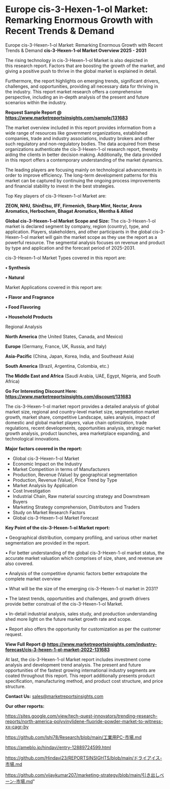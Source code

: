 # Europe cis-3-Hexen-1-ol Market: Remarking Enormous Growth with Recent Trends & Demand
 Europe cis-3-Hexen-1-ol Market: Remarking Enormous Growth with Recent Trends & Demand
<Strong> cis-3-Hexen-1-ol Market Overview 2025 - 2031</strong>

The rising technology in cis-3-Hexen-1-ol Market is also depicted in this research report. Factors that are boosting the growth of the market, and giving a positive push to thrive in the global market is explained in detail.

Furthermore, the report highlights on emerging trends, significant drivers, challenges, and opportunities, providing all necessary data for thriving in the industry. This report market research offers a comprehensive perspective, including an in-depth analysis of the present and future scenarios within the industry.

<strong>Request Sample Report @ <a href=https://www.marketreportsinsights.com/sample/131683>https://www.marketreportsinsights.com/sample/131683</a></strong>

The market overview included in this report provides information from a wide range of resources like government organizations, established companies, trade and industry associations, industry brokers and other such regulatory and non-regulatory bodies. The data acquired from these organizations authenticate the cis-3-Hexen-1-ol research report, thereby aiding the clients in better decision making. Additionally, the data provided in this report offers a contemporary understanding of the market dynamics.

The leading players are focusing mainly on technological advancements in order to improve efficiency. The long-term development patterns for this market can be captured by continuing the ongoing process improvements and financial stability to invest in the best strategies.

Top Key players of cis-3-Hexen-1-ol Market are:

<strong>ZEON, NHU, ShinEtsu, IFF, Firmenich, Sharp Mint, Nectar, Arora Aromatics, Herbochem, Bhagat Aromatics, Mentha & Allied</strong>

<strong><b>Global cis-3-Hexen-1-ol Market Scope and Size:</b></strong>
The cis-3-Hexen-1-ol market is declared segment by company, region (country), type, and application. Players, stakeholders, and other participants in the global cis-3-Hexen-1-ol market will gain the market scope as they use the report as a powerful resource. The segmental analysis focuses on revenue and product by type and application and the forecast period of 2025-2031.

cis-3-Hexen-1-ol Market Types covered in this report are:

<strong>• Synthesis

• Natural</strong>

Market Applications covered in this report are:

<strong>• Flavor and Fragrance

• Food Flavoring

• Household Products</strong> 

Regional Analysis

<strong>North America</strong> (the United States, Canada, and Mexico)

<strong>Europe</strong> (Germany, France, UK, Russia, and Italy)

<strong>Asia-Pacific</strong> (China, Japan, Korea, India, and Southeast Asia)

<strong>South America</strong> (Brazil, Argentina, Colombia, etc.)

<strong>The Middle East and Africa</strong> (Saudi Arabia, UAE, Egypt, Nigeria, and South Africa)

<strong>Go For Interesting Discount Here: <a href=https://www.marketreportsinsights.com/discount/131683>https://www.marketreportsinsights.com/discount/131683</a></strong>

The cis-3-Hexen-1-ol market report provides a detailed analysis of global market size, regional and country-level market size, segmentation market growth, market share, competitive Landscape, sales analysis, impact of domestic and global market players, value chain optimization, trade regulations, recent developments, opportunities analysis, strategic market growth analysis, product launches, area marketplace expanding, and technological innovations.

<strong><b>Major factors covered in the report:</b></strong>
<ul>
  <li>Global cis-3-Hexen-1-ol Market </li>
  <li>Economic Impact on the Industry</li>
  <li>Market Competition in terms of Manufacturers</li>
  <li>Production, Revenue (Value) by geographical segmentation</li>
  <li>Production, Revenue (Value), Price Trend by Type</li>
  <li>Market Analysis by Application</li>
  <li>Cost Investigation</li>
  <li>Industrial Chain, Raw material sourcing strategy and Downstream Buyers</li>
  <li>Marketing Strategy comprehension, Distributors and Traders</li>
  <li>Study on Market Research Factors</li>
  <li>Global cis-3-Hexen-1-ol Market Forecast</li>
</ul>

<strong><b>Key Point of the cis-3-Hexen-1-ol Market report:</b></strong>

• Geographical distribution, company profiling, and various other market segmentation are provided in the report.

• For better understanding of the global cis-3-Hexen-1-ol market status, the accurate market valuation which comprises of size, share, and revenue are also covered.

• Analysis of the competitive dynamic factors better extrapolate the complete market overview

• What will be the size of the emerging cis-3-Hexen-1-ol market in 2031?

• The latest trends, opportunities and challenges, and growth drivers provide better construal of the cis-3-Hexen-1-ol Market.

• In-detail industrial analysis, sales study, and production understanding shed more light on the future market growth rate and scope.

• Report also offers the opportunity for customization as per the customer request.

<strong><b>View Full Report @ <a href=https://www.marketreportsinsights.com/industry-forecast/cis-3-hexen-1-ol-market-2022-131683>https://www.marketreportsinsights.com/industry-forecast/cis-3-hexen-1-ol-market-2022-131683</a></b></strong>


At last, the cis-3-Hexen-1-ol Market report includes investment come analysis and development trend analysis. The present and future opportunities of the fastest growing international industry segments are coated throughout this report. This report additionally presents product specification, manufacturing method, and product cost structure, and price structure.

<strong>Contact Us:</strong>
sales@marketreportsinsights.com

<strong>Our other reports:</strong>

<a href=https://sites.google.com/view/tech-quest-innovators/trending-research-reports/north-america-polyvinylidene-fluoride-powder-market-to-witness-xx-cagr-by>https://sites.google.com/view/tech-quest-innovators/trending-research-reports/north-america-polyvinylidene-fluoride-powder-market-to-witness-xx-cagr-by</a>

<a href=https://github.com/Ishi78/Research/blob/main/工業用PC-市場.md>https://github.com/Ishi78/Research/blob/main/工業用PC-市場.md</a>

<a href=https://ameblo.jp/hindavi/entry-12889724599.html>https://ameblo.jp/hindavi/entry-12889724599.html</a>

<a href=https://github.com/Hindavi23/REPORTSINSIGHTS/blob/main/ドライアイス-市場.md>https://github.com/Hindavi23/REPORTSINSIGHTS/blob/main/ドライアイス-市場.md</a>

<a href=https://github.com/vijaykumar207/marketing-strategy/blob/main/引き出しベーン-市場.md>https://github.com/vijaykumar207/marketing-strategy/blob/main/引き出しベーン-市場.md</a>"

